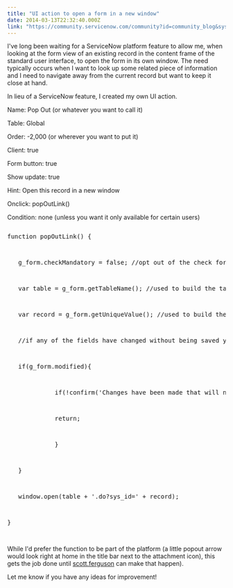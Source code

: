 ```yaml
---
title: "UI action to open a form in a new window"
date: 2014-03-13T22:32:40.000Z
link: "https://community.servicenow.com/community?id=community_blog&sys_id=e3cce265dbd0dbc01dcaf3231f961956"
---
```

<p>I've long been waiting for a ServiceNow platform feature to allow me, when looking at the form view of an existing record in the content frame of the standard user interface, to open the form in its own window. The need typically occurs when I want to look up some related piece of information and I need to navigate away from the current record but want to keep it close at hand.</p><p></p><p>In lieu of a ServiceNow feature, I created my own UI action.</p><p></p><p>Name: Pop Out (or whatever you want to call it)</p><p>Table: Global</p><p>Order: -2,000 (or wherever you want to put it)</p><p>Client: true</p><p>Form button: true</p><p>Show update: true</p><p>Hint: Open this record in a new window</p><p>Onclick: popOutLink()</p><p>Condition: none (unless you want it only available for certain users)</p><p></p><pre __default_attr="javascript" __jive_macro_name="code" class="jive_text_macro jive_macro_code _jivemacro_uid_13947283358514779" jivemacro_uid="_13947283358514779" modifiedtitle="true">
<p>function popOutLink() {</p>
<p>   g_form.checkMandatory = false; //opt out of the check for empty mandatory fields</p>
<p>   var table = g_form.getTableName(); //used to build the table name portion of the URL</p>
<p>   var record = g_form.getUniqueValue(); //used to build the unique ID portion of the URL</p>
<p>   //if any of the fields have changed without being saved yet, confirm</p>
<p>   if(g_form.modified){</p>
<p>             if(!confirm('Changes have been made that will not be carried over to the new window.\n\nDo you want to continue opening this record in a new window?')) {</p>
<p>             return;</p>
<p>             }</p>
<p>   }</p>
<p>   window.open(table + '.do?sys_id=' + record);</p>
<p>}</p>
</pre><p></p><p>While I'd prefer the function to be part of the platform (a little popout arrow would look right at home in the title bar next to the attachment icon), this gets the job done until <a title="scott.ferguson" __default_attr="4072" __jive_macro_name="user" class="jive_macro_user jive_macro" data-objecttype="3" data-orig-content="scott.ferguson" href="/community?id=community_user_profile&user=b92352a5db1c1fc09c9ffb651f961945">scott.ferguson</a> can make that happen).</p><p></p><p>Let me know if you have any ideas for improvement!</p>